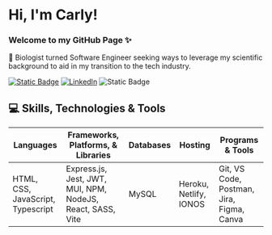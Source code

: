 # Hi, I'm Carly!

### Welcome to my GitHub Page ✨
🔬 Biologist turned Software Engineer seeking ways to leverage my scientific background to aid in my transition to the tech industry.


[![Static Badge](https://img.shields.io/badge/Portfolio-pink?style=for-the-badge&link=https%3A%2F%2Fcarlywilk.com%2F)](https://carlywilk.com/)
[![LinkedIn](https://img.shields.io/badge/linkedin-%230077B5.svg?style=for-the-badge&logo=linkedin&logoColor=white)](https://www.linkedin.com/in/carly-wilk/)
![Static Badge](https://img.shields.io/badge/GMAIL-carly.wilk.dev%40gmail.com-white?style=for-the-badge&logo=Gmail&logoColor=white&labelColor=red)


## 💻 Skills, Technologies & Tools
| Languages | Frameworks, Platforms, & Libraries | Databases | Hosting | Programs & Tools |
| --------- | ---------------------------------- | --------- | ------- | ---------------- |
| HTML, CSS, JavaScript, Typescript | Express.js, Jest, JWT, MUI, NPM, NodeJS, React, SASS, Vite | MySQL | Heroku, Netlify, IONOS | Git, VS Code, Postman, Jira, Figma, Canva |
